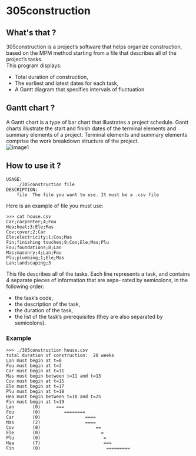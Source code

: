 # 305construction
## What's that ?
305construction is a project’s software that helps organize construction, based on the MPM method starting from a file
that describes all of the project’s tasks.</br>
This program displays:</br>
* Total duration of construction,</br>
* The earliest and latest dates for each task,</br>
* A Gantt diagram that specifies intervals of fluctuation</br>
## Gantt chart ?
A Gantt chart is a type of bar chart that illustrates a project schedule. Gantt charts illustrate the start and finish dates of the terminal elements and summary elements of a project. Terminal elements and summary elements comprise the work breakdown structure of the project.</br>
![image1](https://upload.wikimedia.org/wikipedia/commons/thumb/5/57/GanttChartAnatomy.svg/896px-GanttChartAnatomy.svg.png)
## How to use it ?
```
USAGE:
    ./305construction file
DESCRIPTION:
    file  The file you want to use. It must be a .csv file
```
Here is an example of file you must use:
```
>>> cat house.csv
Car;carpenter;4;Fou
Hea;heat;3;Ele;Mas
Cov;cover;2;Car
Ele;electricity;1;Cov;Mas
Fin;finishing touches;9;Cov;Ele;Mas;Plu
Fou;foundations;8;Lan
Mas;masonry;4;Lan;Fou
Plu;plumbing;1;Ele;Mas
Lan;landscaping;3
```
This file describes all of the tasks. Each line represents a task, and contains 4 separate pieces of information that are sepa-
rated by semicolons, in the following order:</br>
* the task’s code,</br>
* the description of the task,</br>
* the duration of the task,</br>
* the list of the task’s prerequisites (they are also separated by semicolons).
### Example
```
>>> ./305construction house.csv
total duration of construction:  28 weeks
Lan must begin at t=0
Fou must begin at t=3
Car must begin at t=11
Mas must begin between t=11 and t=13
Cov must begin at t=15
Ele must begin at t=17
Plu must begin at t=18
Hea must begin between t=18 and t=25
Fin must begin at t=19
Lan       (0)      ===
Fou       (0)         ========
Car       (0)                 ====
Mas       (2)                 ====
Cov       (0)                     ==
Ele       (0)                       =
Plu       (0)                        =
Hea       (7)                        ===
Fin       (0)                         =========
```
